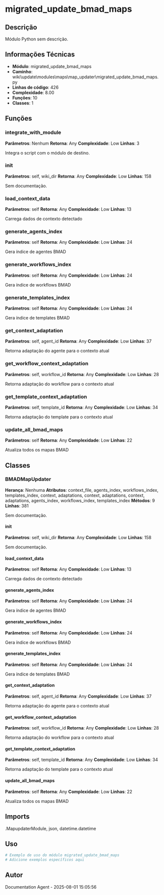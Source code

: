 # migrated_update_bmad_maps

## Descrição

Módulo Python sem descrição.

## Informações Técnicas

- **Módulo**: migrated_update_bmad_maps
- **Caminho**: wiki\update\modules\maps\map_updater\migrated_update_bmad_maps.py
- **Linhas de código**: 426
- **Complexidade**: 8.00
- **Funções**: 10
- **Classes**: 1

## Funções

### integrate_with_module

**Parâmetros**: Nenhum
**Retorna**: Any
**Complexidade**: Low
**Linhas**: 3

Integra o script com o módulo de destino.

### __init__

**Parâmetros**: self, wiki_dir
**Retorna**: Any
**Complexidade**: Low
**Linhas**: 158

Sem documentação.

### load_context_data

**Parâmetros**: self
**Retorna**: Any
**Complexidade**: Low
**Linhas**: 13

Carrega dados de contexto detectado

### generate_agents_index

**Parâmetros**: self
**Retorna**: Any
**Complexidade**: Low
**Linhas**: 24

Gera índice de agentes BMAD

### generate_workflows_index

**Parâmetros**: self
**Retorna**: Any
**Complexidade**: Low
**Linhas**: 24

Gera índice de workflows BMAD

### generate_templates_index

**Parâmetros**: self
**Retorna**: Any
**Complexidade**: Low
**Linhas**: 24

Gera índice de templates BMAD

### get_context_adaptation

**Parâmetros**: self, agent_id
**Retorna**: Any
**Complexidade**: Low
**Linhas**: 37

Retorna adaptação do agente para o contexto atual

### get_workflow_context_adaptation

**Parâmetros**: self, workflow_id
**Retorna**: Any
**Complexidade**: Low
**Linhas**: 28

Retorna adaptação do workflow para o contexto atual

### get_template_context_adaptation

**Parâmetros**: self, template_id
**Retorna**: Any
**Complexidade**: Low
**Linhas**: 34

Retorna adaptação do template para o contexto atual

### update_all_bmad_maps

**Parâmetros**: self
**Retorna**: Any
**Complexidade**: Low
**Linhas**: 22

Atualiza todos os mapas BMAD

## Classes

### BMADMapUpdater

**Herança**: Nenhuma
**Atributos**: context_file, agents_index, workflows_index, templates_index, context, adaptations, context, adaptations, context, adaptations, agents_index, workflows_index, templates_index
**Métodos**: 9
**Linhas**: 381

Sem documentação.

#### __init__

**Parâmetros**: self, wiki_dir
**Retorna**: Any
**Complexidade**: Low
**Linhas**: 158

Sem documentação.

#### load_context_data

**Parâmetros**: self
**Retorna**: Any
**Complexidade**: Low
**Linhas**: 13

Carrega dados de contexto detectado

#### generate_agents_index

**Parâmetros**: self
**Retorna**: Any
**Complexidade**: Low
**Linhas**: 24

Gera índice de agentes BMAD

#### generate_workflows_index

**Parâmetros**: self
**Retorna**: Any
**Complexidade**: Low
**Linhas**: 24

Gera índice de workflows BMAD

#### generate_templates_index

**Parâmetros**: self
**Retorna**: Any
**Complexidade**: Low
**Linhas**: 24

Gera índice de templates BMAD

#### get_context_adaptation

**Parâmetros**: self, agent_id
**Retorna**: Any
**Complexidade**: Low
**Linhas**: 37

Retorna adaptação do agente para o contexto atual

#### get_workflow_context_adaptation

**Parâmetros**: self, workflow_id
**Retorna**: Any
**Complexidade**: Low
**Linhas**: 28

Retorna adaptação do workflow para o contexto atual

#### get_template_context_adaptation

**Parâmetros**: self, template_id
**Retorna**: Any
**Complexidade**: Low
**Linhas**: 34

Retorna adaptação do template para o contexto atual

#### update_all_bmad_maps

**Parâmetros**: self
**Retorna**: Any
**Complexidade**: Low
**Linhas**: 22

Atualiza todos os mapas BMAD

## Imports

.MapupdaterModule, json, datetime.datetime

## Uso

```python
# Exemplo de uso do módulo migrated_update_bmad_maps
# Adicione exemplos específicos aqui
```

## Autor

Documentation Agent - 2025-08-01 15:05:56
